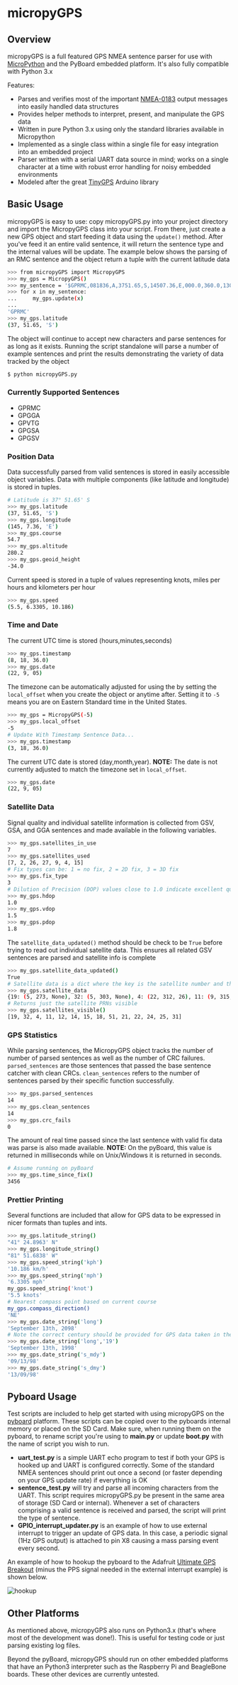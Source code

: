 # micropyGPS

## Overview

micropyGPS is a full featured GPS NMEA sentence parser for use with [MicroPython] and the PyBoard embedded
platform. It's also fully compatible with Python 3.x

Features:

 - Parses and verifies most of the important [NMEA-0183] output messages into easily handled data structures
 - Provides helper methods to interpret, present, and manipulate the GPS data
 - Written in pure Python 3.x using only the standard libraries available in Micropython
 - Implemented as a single class within a single file for easy integration into an embedded project
 - Parser written with a serial UART data source in mind; works on a single character at a time with
   robust error handling for noisy embedded environments
 - Modeled after the great [TinyGPS] Arduino library
   
   
## Basic Usage

micropyGPS is easy to use: copy micropyGPS.py into your project directory and import the MicropyGPS class into your script. From
there, just create a new GPS object and start feeding it data using the ```update()``` method. After you've feed it an entire valid sentence, it will return the sentence type and the internal values will be update. The example below shows the parsing of an RMC sentence and the object return a tuple with the current latitude data

```sh
>>> from micropyGPS import MicropyGPS
>>> my_gps = MicropyGPS()
>>> my_sentence = '$GPRMC,081836,A,3751.65,S,14507.36,E,000.0,360.0,130998,011.3,E*62'
>>> for x in my_sentence:
...     my_gps.update(x)
...
'GPRMC'
>>> my_gps.latitude
(37, 51.65, 'S')
```
The object will continue to accept new characters and parse sentences for as long as it exists. Running the script standalone will parse a number of example sentences and print the results demonstrating the variety of data tracked by the object

```sh
$ python micropyGPS.py
```

### Currently Supported Sentences 

* GPRMC
* GPGGA
* GPVTG
* GPGSA
* GPGSV


### Position Data
Data successfully parsed from valid sentences is stored in easily accessible object variables. Data with multiple components (like latitude and longitude) is stored in tuples.
```sh
# Latitude is 37° 51.65' S
>>> my_gps.latitude
(37, 51.65, 'S')
>>> my_gps.longitude
(145, 7.36, 'E')
>>> my_gps.course
54.7
>>> my_gps.altitude
280.2
>>> my_gps.geoid_height
-34.0
```
Current speed is stored in a tuple of values representing knots, miles per hours and kilometers per hour
```sh
>>> my_gps.speed
(5.5, 6.3305, 10.186)
```

### Time and Date
The current UTC time is stored (hours,minutes,seconds)
```sh
>>> my_gps.timestamp
(8, 18, 36.0)
>>> my_gps.date
(22, 9, 05)
```
The timezone can be automatically adjusted for using the by setting the ```local_offset``` when you create the object or anytime after. Setting it to ```-5``` means you are on Eastern Standard time in the United States.
```sh
>>> my_gps = MicropyGPS(-5)
>>> my_gps.local_offset
-5
# Update With Timestamp Sentence Data...
>>> my_gps.timestamp
(3, 18, 36.0)
```

The current UTC date is stored (day,month,year). **NOTE:** The date is not currently adjusted to match the timezone set in ```local_offset```. 
```sh
>>> my_gps.date
(22, 9, 05)
```

### Satellite Data
Signal quality and individual satellite information is collected from GSV, GSA, and GGA sentences and made available in the following variables.
```sh
>>> my_gps.satellites_in_use
7
>>> my_gps.satellites_used
[7, 2, 26, 27, 9, 4, 15]
# Fix types can be: 1 = no fix, 2 = 2D fix, 3 = 3D fix
>>> my_gps.fix_type
3
# Dilution of Precision (DOP) values close to 1.0 indicate excellent quality position data
>>> my_gps.hdop  
1.0
>>> my_gps.vdop
1.5
>>> my_gps.pdop
1.8
```
 The ```satellite_data_updated()``` method should be check to be ```True``` before trying to read out individual satellite data. This ensures all related GSV sentences are parsed and satellite info is complete
```sh
>>> my_gps.satellite_data_updated()
True
# Satellite data is a dict where the key is the satellite number and the value pair is a tuple containing (Elevation, Azimuth, SNR (if available))
>>> my_gps.satellite_data 
{19: (5, 273, None), 32: (5, 303, None), 4: (22, 312, 26), 11: (9, 315, 16), 12: (19, 88, 23), 14: (64, 296, 22), 15: (2, 73, None), 18: (54, 114, 21), 51: (40, 212, None), 21: (16, 175, None), 22: (81, 349, 25), 24: (30, 47, 22), 25: (17, 127, 18), 31: (22, 204, None)}
# Returns just the satellite PRNs visible
>>> my_gps.satellites_visible()
[19, 32, 4, 11, 12, 14, 15, 18, 51, 21, 22, 24, 25, 31]
```

### GPS Statistics
While parsing sentences, the MicropyGPS object tracks the number of number of parsed sentences as well as the number of CRC failures. ```parsed_sentences``` are those sentences that passed the base sentence catcher with clean CRCs. ```clean_sentences``` refers to the number of sentences parsed by their specific function successfully.
```sh
>>> my_gps.parsed_sentences
14
>>> my_gps.clean_sentences
14
>>> my_gps.crc_fails
0
```
The amount of real time passed since the last sentence with valid fix data was parse is also made available. **NOTE:** On the pyBoard, this value is returned in milliseconds while on Unix/Windows it is returned in seconds.
```sh
# Assume running on pyBoard
>>> my_gps.time_since_fix()
3456
```

### Prettier Printing
Several functions are included that allow for GPS data to be expressed in nicer formats than tuples and ints.
```sh
>>> my_gps.latitude_string()
"41° 24.8963' N"
>>> my_gps.longitude_string()
"81° 51.6838' W"
>>> my_gps.speed_string('kph')
'10.186 km/h'
>>> my_gps.speed_string('mph')
'6.3305 mph'
my_gps.speed_string('knot')
'5.5 knots'
# Nearest compass point based on current course
my_gps.compass_direction()
'NE'
>>> my_gps.date_string('long')
'September 13th, 2098'
# Note the correct century should be provided for GPS data taken in the 1900s
>>> my_gps.date_string('long','19')
'September 13th, 1998'
>>> my_gps.date_string('s_mdy')
'09/13/98'
>>> my_gps.date_string('s_dmy')
'13/09/98'
```
## Pyboard Usage

Test scripts are included to help get started with using micropyGPS on the [pyboard] platform. These scripts can be copied over to the pyboards internal memory or placed on the SD Card. Make sure, when running them on the pyboard, to rename script you're using to **main.py** or update **boot.py** with the name of script you wish to run.

 - **uart_test.py** is a simple UART echo program to test if both your GPS is hooked up and UART is configured correctly. Some of the standard NMEA sentences should print out once a second (or faster depending on your GPS update rate) if everything is OK
 - **sentence_test.py** will try and parse all incoming characters from the UART. This script requires micropyGPS.py be present in the same area of storage (SD Card or internal). Whenever a set of characters comprising a valid sentence is received and parsed, the script will print the type of sentence.
 - **GPIO_interrupt_updater.py** is an example of how to use external interrupt to trigger an update of GPS data. In this case, a periodic signal (1Hz GPS output) is attached to pin X8 causing a mass parsing event every second.

An example of how to hookup the pyboard to the Adafruit [Ultimate GPS Breakout] (minus the PPS signal needed in the external interrupt example) is shown below. 

![hookup](http://i.imgur.com/yd4Mjka.jpg?1) 

## Other Platforms
As mentioned above, micropyGPS also runs on Python3.x (that's where most of the development was done!). This is useful for testing code or just parsing existing log files. 

Beyond the pyBoard, micropyGPS should run on other embedded platforms that have an Python3 interpreter such as the Raspberry Pi and BeagleBone boards. These other devices are currently untested.

[Micropython]:https://micropython.org/
[NMEA-0183]:http://aprs.gids.nl/nmea/
[TinyGPS]:http://arduiniana.org/libraries/tinygps/ 
[pyboard]:http://docs.micropython.org/en/latest/quickref.html
[Ultimate GPS Breakout]:http://www.adafruit.com/product/746